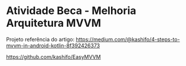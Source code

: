 # Atividade Beca - Melhoria Arquitetura MVVM

Projeto referência do artigo: https://medium.com/@kashifo/4-steps-to-mvvm-in-android-kotlin-8f392426373

https://github.com/kashifo/EasyMVVM
